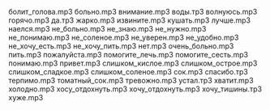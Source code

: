 болит_голова.mр3
больно.mp3
внимание.mp3
воды.тр3
волнуюсь.mp3
горячо.mp3
да.тр3
жарко.mp3
извините.mp3
кушать.mp3
лучше.mp3
наелся.mp3
не_больно.mp3
не_знаю.mp3
не_нужно.mp3
не_понимаю.mp3
не_соленое.mp3
не_уверен.mp3
не_удобно.mp3
не_хочу_есть.mр3
не_хочу_пить.mp3
нет.mp3
очень_больно.mр3
пить.mp3
пожалуйста.mp3
помогите_лечь.mp3
помогите_сесть.mp3
понимаю.mp3
привет.mр3
слишком_кислое.mр3
слишком_острое.mp3
слишком_сладкое.mp3
слишком_соленое.mp3
сок.mp3
спасибо.тр3
терпимо.mp3
томатный_сок.mp3
тревожно.mp3
устал.тр3
хватит.mp3
холодно.mp3
хосу_отдохнуть.mp3
хочу_отдохнуть.mp3
хочу_тишины.тр3
хуже.mp3